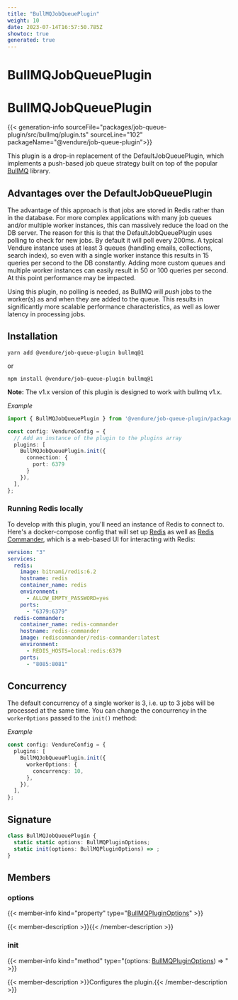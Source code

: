 ```yaml
---
title: "BullMQJobQueuePlugin"
weight: 10
date: 2023-07-14T16:57:50.785Z
showtoc: true
generated: true
---
```

<!-- This file was generated from the Vendure source. Do not modify. Instead, re-run the "docs:build" script -->

# BullMQJobQueuePlugin
<div class="symbol">


# BullMQJobQueuePlugin

{{< generation-info sourceFile="packages/job-queue-plugin/src/bullmq/plugin.ts" sourceLine="102" packageName="@vendure/job-queue-plugin">}}

This plugin is a drop-in replacement of the DefaultJobQueuePlugin, which implements a push-based
job queue strategy built on top of the popular [BullMQ](https://github.com/taskforcesh/bullmq) library.

## Advantages over the DefaultJobQueuePlugin

The advantage of this approach is that jobs are stored in Redis rather than in the database. For more complex
applications with many job queues and/or multiple worker instances, this can massively reduce the load on the
DB server. The reason for this is that the DefaultJobQueuePlugin uses polling to check for new jobs. By default
it will poll every 200ms. A typical Vendure instance uses at least 3 queues (handling emails, collections, search index),
so even with a single worker instance this results in 15 queries per second to the DB constantly. Adding more
custom queues and multiple worker instances can easily result in 50 or 100 queries per second. At this point
performance may be impacted.

Using this plugin, no polling is needed, as BullMQ will _push_ jobs to the worker(s) as and when they are added
to the queue. This results in significantly more scalable performance characteristics, as well as lower latency
in processing jobs.

## Installation

`yarn add @vendure/job-queue-plugin bullmq@1`

or

`npm install @vendure/job-queue-plugin bullmq@1`

**Note:** The v1.x version of this plugin is designed to work with bullmq v1.x.

*Example*

```ts
import { BullMQJobQueuePlugin } from '@vendure/job-queue-plugin/package/bullmq';

const config: VendureConfig = {
  // Add an instance of the plugin to the plugins array
  plugins: [
    BullMQJobQueuePlugin.init({
      connection: {
        port: 6379
      }
    }),
  ],
};
```

### Running Redis locally

To develop with this plugin, you'll need an instance of Redis to connect to. Here's a docker-compose config
that will set up [Redis](https://redis.io/) as well as [Redis Commander](https://github.com/joeferner/redis-commander),
which is a web-based UI for interacting with Redis:

```YAML
version: "3"
services:
  redis:
    image: bitnami/redis:6.2
    hostname: redis
    container_name: redis
    environment:
      - ALLOW_EMPTY_PASSWORD=yes
    ports:
      - "6379:6379"
  redis-commander:
    container_name: redis-commander
    hostname: redis-commander
    image: rediscommander/redis-commander:latest
    environment:
      - REDIS_HOSTS=local:redis:6379
    ports:
      - "8085:8081"
```

## Concurrency

The default concurrency of a single worker is 3, i.e. up to 3 jobs will be processed at the same time.
You can change the concurrency in the `workerOptions` passed to the `init()` method:

*Example*

```TypeScript
const config: VendureConfig = {
  plugins: [
    BullMQJobQueuePlugin.init({
      workerOptions: {
        concurrency: 10,
      },
    }),
  ],
};
```

## Signature

```TypeScript
class BullMQJobQueuePlugin {
  static static options: BullMQPluginOptions;
  static init(options: BullMQPluginOptions) => ;
}
```
## Members

### options

{{< member-info kind="property" type="<a href='/typescript-api/core-plugins/job-queue-plugin/bull-mqplugin-options#bullmqpluginoptions'>BullMQPluginOptions</a>"  >}}

{{< member-description >}}{{< /member-description >}}

### init

{{< member-info kind="method" type="(options: <a href='/typescript-api/core-plugins/job-queue-plugin/bull-mqplugin-options#bullmqpluginoptions'>BullMQPluginOptions</a>) => "  >}}

{{< member-description >}}Configures the plugin.{{< /member-description >}}


</div>
